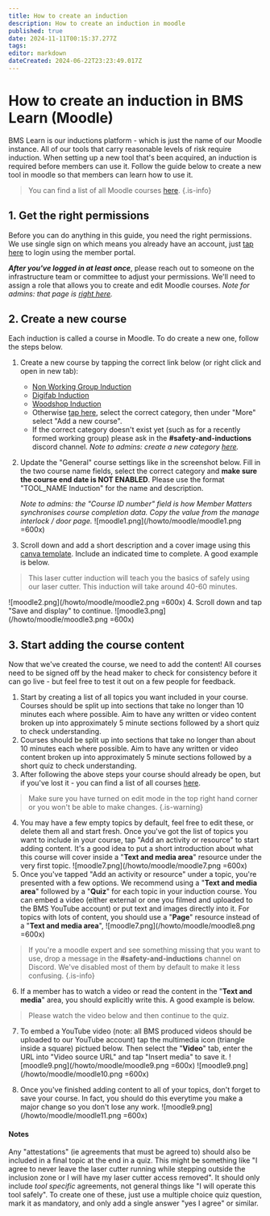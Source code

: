 ```yaml
---
title: How to create an induction
description: How to create an induction in moodle
published: true
date: 2024-11-11T00:15:37.277Z
tags: 
editor: markdown
dateCreated: 2024-06-22T23:23:49.017Z
---
```


# How to create an induction in BMS Learn (Moodle)
BMS Learn is our inductions platform - which is just the name of our Moodle instance. All of our tools that carry reasonable levels of risk require induction. When setting up a new tool that's been acquired, an induction is required before members can use it. Follow the guide below to create a new tool in moodle so that members can learn how to use it.

> You can find a list of all Moodle courses [here](https://learn.brisbanemaker.space/course/).
{.is-info}


## 1. Get the right permissions
Before you can do anything in this guide, you need the right permissions. We use single sign on which means you already have an account, just [tap here](https://learn.brisbanemaker.space) to login using the member portal.

***After you've logged in at least once***, please reach out to someone on the infrastructure team or committee to adjust your permissions. We'll need to assign a role that allows you to create and edit Moodle courses. *Note for admins: that page is [right here](https://learn.brisbanemaker.space/admin/roles/assign.php?contextid=1&roleid=2).*

## 2. Create a new course
Each induction is called a course in Moodle. To do create a new one, follow the steps below.

1. Create a new course by tapping the correct link below (or right click and open in new tab):
	- [Non Working Group Induction](https://learn.brisbanemaker.space/course/edit.php)
  	- [Digifab Induction](https://learn.brisbanemaker.space/course/edit.php?category=2)
  	- [Woodshop Induction](https://learn.brisbanemaker.space/course/edit.php?category=3)
    - Otherwise [tap here](https://learn.brisbanemaker.space/course/index.php), select the correct category, then under "More" select "Add a new course".
    - If the correct category doesn't exist yet (such as for a recently formed working group) please ask in the **#safety-and-inductions** discord channel. *Note to admins: create a new category [here](https://learn.brisbanemaker.space/course/editcategory.php?parent=0).*
2. Update the "General" course settings like in the screenshot below. Fill in the two course name fields, select the correct category and **make sure the course end date is NOT ENABLED**. Please use the format "TOOL_NAME Induction" for the name and description.

	*Note to admins: the "Course ID number" field is how Member Matters synchronises course completion data. Copy the value from the manage interlock / door page.*
![moodle1.png](/howto/moodle/moodle1.png =600x)

3. Scroll down and add a short description and a cover image using this [canva template](https://www.canva.com/brand/brand-templates/DAGWHw5Hhgw). Include an indicated time to complete. A good example is below.

> This laser cutter induction will teach you the basics of safely using our laser cutter. This induction will take around 40-60 minutes.

![moodle2.png](/howto/moodle/moodle2.png =600x)
4. Scroll down and tap "Save and display" to continue.
![moodle3.png](/howto/moodle/moodle3.png =600x)

## 3. Start adding the course content
Now that we've created the course, we need to add the content! All courses need to be signed off by the head maker to check for consistency before it can go live - but feel free to test it out on a few people for feedback.

1. Start by creating a list of all topics you want included in your course. Courses should be split up into sections that take no longer than 10 minutes each where possible. Aim to have any written or video content broken up into approximately 5 minute sections followed by a short quiz to check understanding.
2. Courses should be split up into sections that take no longer than about 10 minutes each where possible. Aim to have any written or video content broken up into approximately 5 minute sections followed by a short quiz to check understanding.
3. After following the above steps your course should already be open, but if you've lost it - you can find a list of all courses [here](https://learn.brisbanemaker.space/course/management.php).
> Make sure you have turned on edit mode in the top right hand corner or you won't be able to make changes.
{.is-warning}

4. You may have a few empty topics by default, feel free to edit these, or delete them all and start fresh. Once you've got the list of topics you want to include in your course, tap "Add an activity or resource" to start adding content. It's a good idea to put a short introduction about what this course will cover inside a "**Text and media area**" resource under the very first topic.
![moodle7.png](/howto/moodle/moodle7.png =600x)
5. Once you've tapped "Add an activity or resource" under a topic, you're presented with a few options. We recommend using a "**Text and media area**" followed by a "**Quiz**" for each topic in your induction course. You can embed a video (either external or one you filmed and uploaded to the BMS YouTube account) or put text and images directly into it. For topics with lots of content, you should use a "**Page**" resource instead of a "**Text and media area**",
![moodle7.png](/howto/moodle/moodle8.png =600x)
> If you're a moodle expert and see something missing that you want to use, drop a message in the **#safety-and-inductions** channel on Discord. We've disabled most of them by default to make it less confusing.
{.is-info}
6. If a member has to watch a video or read the content in the "**Text and media**" area, you should explicitly write this. A good example is below.
> Please watch the video below and then continue to the quiz.

7. To embed a YouTube video (note: all BMS produced videos should be uploaded to our YouTube account) tap the multimedia icon (triangle inside a square) pictued below. Then select the "**Video**" tab, enter the URL into "Video source URL" and tap "Insert media" to save it.
![moodle9.png](/howto/moodle/moodle9.png =600x)
![moodle9.png](/howto/moodle/moodle10.png =600x)

8. Once you've finished adding content to all of your topics, don't forget to save your course. In fact, you should do this everytime you make a major change so you don't lose any work.
![moodle9.png](/howto/moodle/moodle11.png =600x)

#### Notes
Any "attestations" (ie agreements that must be agreed to) should also be included in a final topic at the end in a quiz. This might be something like "I agree to never leave the laser cutter running while stepping outside the inclusion zone or I will have my laser cutter access removed". It should only include *tool specific* agreements, not general things like "I will operate this tool safely". To create one of these, just use a multiple choice quiz question, mark it as mandatory, and only add a single answer "yes I agree" or similar.